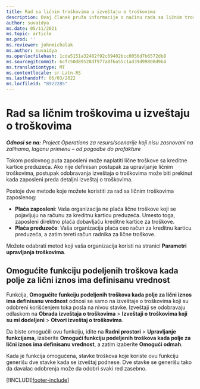 ```yaml
---
title: Rad sa ličnim troškovima u izveštaju o troškovima
description: Ovaj članak pruža informacije o načinu rada sa ličnim troškovima koje su ostvarili zaposlen na poslovnim putovanjima.
author: suvaidya
ms.date: 05/11/2021
ms.topic: article
ms.prod: ''
ms.reviewer: johnmichalak
ms.author: suvaidya
ms.openlocfilehash: 1cda5151a32482f92c69402bcc0056d7b6572db8
ms.sourcegitcommit: 6cfc50d89528df977a8f6a55c1ad39d99800d9b4
ms.translationtype: MT
ms.contentlocale: sr-Latn-RS
ms.lasthandoff: 06/03/2022
ms.locfileid: "8922285"
---
```

# <a name="work-with-personal-expenses-on-an-expense-report"></a>Rad sa ličnim troškovima u izveštaju o troškovima

_**Odnosi se na:** Project Operations za resurs/scenarije koji nisu zasnovani na zalihama, laganu primenu – od pogodbe do profakture_

Tokom poslovnog puta zaposleni može naplatiti lične troškove sa kreditne kartice preduzeća. Ako nije definisan postupak za upravljanje ličnim troškovima, postupak odobravanja izveštaja o troškovima može biti prekinut kada zaposleni preda detaljni izveštaj o troškovima.

Postoje dve metode koje možete koristiti za rad sa ličnim troškovima zaposlenog:

  - **Plaća zaposleni**: Vaša organizacija ne plaća lične troškove koji se pojavljuju na računu za kreditnu karticu preduzeća. Umesto toga, zaposleni direktno plaća dobavljaču kreditne kartice za troškove. 
  - **Plaća preduzeće**: Vaša organizacija plaća ceo račun za kreditnu karticu preduzeća, a zatim tereti račun radnika za lične troškove.

Možete odabrati metod koji vaša organizacija koristi na stranici **Parametri upravljanja troškovima**.


## <a name="enable-split-expense-function-when-personal-amount-field-has-value-defined"></a>Omogućite funkciju podeljenih troškova kada polje za lični iznos ima definisanu vrednost

Funkcija, **Omogućite funkciju podeljenih troškova kada polje za lični iznos ima definisanu vrednost** odnosi se samo na izveštaje o troškovima koji su odobreni korišćenjem toka posla na nivou stavke. Izveštaji se odobravaju odlaskom na **Obrada izveštaja o troškovima** > **Izveštaji o troškovima koji su mi dodeljeni** > **Otvori izveštaj o troškovima**. 

Da biste omogućili ovu funkciju, idite na **Radni prostori** > **Upravljanje funkcijama**, izaberite **Omogući funkciju podeljenih troškova kada polje za lični iznos ima definisanu vrednost**, a zatim izaberite **Omogući odmah**. 

Kada je funkcija omogućena, stavke troškova koje koriste ovu funkciju generišu dve stavke kada se izveštaj podnese. Dve stavke se generišu tako da davalac odobrenja može da odobri svaki red zasebno.


[!INCLUDE[footer-include](../includes/footer-banner.md)]
